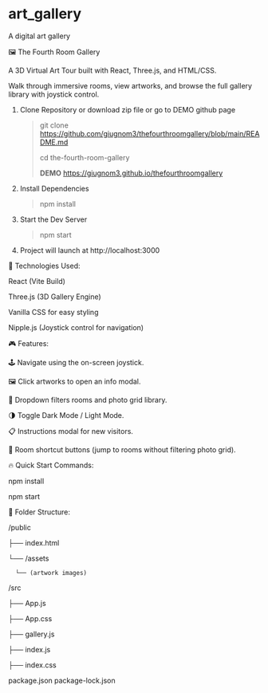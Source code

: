 # art_gallery
A digital art gallery

🖼️ The Fourth Room Gallery 

A 3D Virtual Art Tour built with React, Three.js, and HTML/CSS.

Walk through immersive rooms, view artworks, and browse the full gallery library with joystick control.

1. Clone Repository or download zip file or go to DEMO github page
   
    > git clone https://github.com/giugnom3/thefourthroomgallery/blob/main/README.md
    > 
    > cd the-fourth-room-gallery
    > 
    > **DEMO** https://giugnom3.github.io/thefourthroomgallery
    
3. Install Dependencies
   
    > npm install
    
5. Start the Dev Server
   
    > npm start
    
7. Project will launch at http://localhost:3000


🧩 Technologies Used:

React (Vite Build)

Three.js (3D Gallery Engine)

Vanilla CSS for easy styling

Nipple.js (Joystick control for navigation)

🎮 Features:

🕹️ Navigate using the on-screen joystick.

🖼️ Click artworks to open an info modal.

📂 Dropdown filters rooms and photo grid library.

🌗 Toggle Dark Mode / Light Mode.

📋 Instructions modal for new visitors.

🚪 Room shortcut buttons (jump to rooms without filtering photo grid).

🔥 Quick Start Commands:

npm install

npm start

 📁 Folder Structure:

   /public
   
  ├── index.html
  
  └── /assets
  
      └── (artwork images)

 /src
 
  ├── App.js
  
  ├── App.css
  
  ├── gallery.js
  
  ├── index.js
  
  ├── index.css

package.json
package-lock.json





